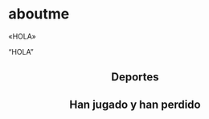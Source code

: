 # aboutme
<!--diferentes comillas según lenguaje-->
<p lang="fr"> <q>HOLA</q></p>
<p lang="en"> <q>HOLA</q></p>

<main> 
    <section>
        <header>
            <h2>Deportes</h2>
            <h2>Han jugado y han perdido</h2>
        </header>
    </section>
    <section></section>
</main>
   